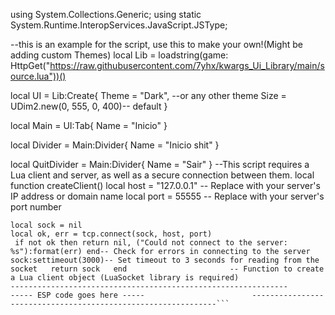 using System.Collections.Generic;
using static System.Runtime.InteropServices.JavaScript.JSType;

--this is an example for the script, use this to make your own!(Might be adding custom Themes)
local Lib = loadstring(game: HttpGet("https://raw.githubusercontent.com/7yhx/kwargs_Ui_Library/main/source.lua"))()

local UI = Lib:Create{
    Theme = "Dark", --or any other theme
    Size = UDim2.new(0, 555, 0, 400)-- default
}

local Main = UI:Tab{
   Name = "Inicio"
}

local Divider = Main:Divider{
   Name = "Inicio shit"
}

local QuitDivider = Main:Divider{
   Name = "Sair"
}
--This script requires a Lua client and server, as well as a secure connection between them.
local function createClient() 
    local host = "127.0.0.1" -- Replace with your server's IP address or domain name
    local port = 55555 -- Replace with your server's port number
    
    local sock = nil 
    local ok, err = tcp.connect(sock, host, port) 
     if not ok then return nil, ("Could not connect to the server: %s"):format(err) end-- Check for errors in connecting to the server   sock:settimeout(3000)-- Set timeout to 3 seconds for reading from the socket   return sock   end                       -- Function to create a Lua client object (LuaSocket library is required)                        --------------------------------------------------------------                        ----- ESP code goes here -----                        --------------------------------------------------------------```
